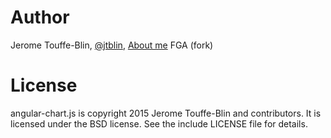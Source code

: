 # Author

Jerome Touffe-Blin, [@jtblin](https://twitter.com/jtblin), [About me](http://about.me/jtblin)
FGA (fork)
# License

angular-chart.js is copyright 2015 Jerome Touffe-Blin and contributors. 
It is licensed under the BSD license. See the include LICENSE file for details.
